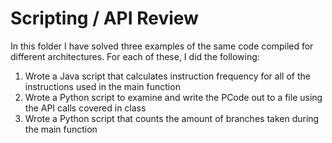 # Scripting / API Review
In this folder I have solved three examples of the same code compiled for different architectures. For each of these, I did the following:

1. Wrote a Java script that calculates instruction frequency for all of the instructions used in the main function
2. Wrote a Python script to examine and write the PCode out to a file using the API calls covered in class
3. Wrote a Python script that counts the amount of branches taken during the main function
